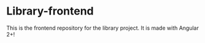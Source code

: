 # Library-frontend
This is the frontend repository for the library project. It is made with Angular 2+!
